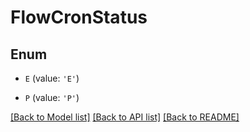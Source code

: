 # FlowCronStatus


## Enum

* `E` (value: `'E'`)

* `P` (value: `'P'`)

[[Back to Model list]](../README.md#documentation-for-models) [[Back to API list]](../README.md#documentation-for-api-endpoints) [[Back to README]](../README.md)


